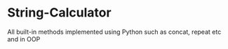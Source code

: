 # String-Calculator
All built-in methods implemented using Python such as concat, repeat etc and in OOP
